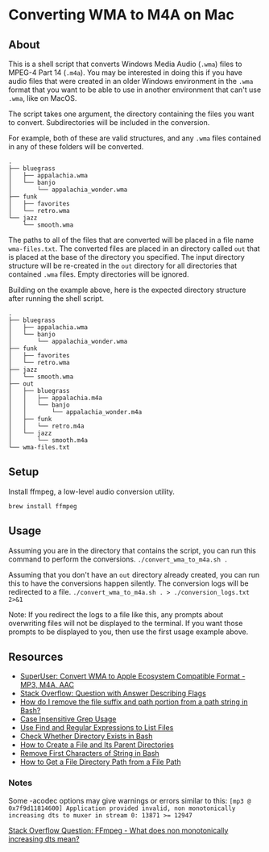 # Converting WMA to M4A on Mac

## About

This is a shell script that converts Windows Media Audio (`.wma`) files to MPEG-4 Part 14 (`.m4a`). You may be interested in doing this if you have audio files that were created in an older Windows environment in the `.wma` format that you want to be able to use in another environment that can't use `.wma`, like on MacOS.

The script takes one argument, the directory containing the files you want to convert. Subdirectories will be included in the conversion.

For example, both of these are valid structures, and any `.wma` files contained in any of these folders will be converted.

```
.
├── bluegrass
│   ├── appalachia.wma
│   └── banjo
│       └── appalachia_wonder.wma
├── funk
│   ├── favorites
│   └── retro.wma
└── jazz
    └── smooth.wma
```


The paths to all of the files that are converted will be placed in a file name `wma-files.txt`. The converted files are placed in an directory called `out` that is placed at the base of the directory you specified. The input directory structure will be re-created in the `out` directory for all directories that contained `.wma` files. Empty directories will be ignored.

Building on the example above, here is the expected directory structure after running the shell script.

```
.
├── bluegrass
│   ├── appalachia.wma
│   └── banjo
│       └── appalachia_wonder.wma
├── funk
│   ├── favorites
│   └── retro.wma
├── jazz
│   └── smooth.wma
├── out
│   ├── bluegrass
│   │   ├── appalachia.m4a
│   │   └── banjo
│   │       └── appalachia_wonder.m4a
│   ├── funk
│   │   └── retro.m4a
│   └── jazz
│       └── smooth.m4a
└── wma-files.txt
```

## Setup

Install ffmpeg, a low-level audio conversion utility.

```brew install ffmpeg```

## Usage

Assuming you are in the directory that contains the script, you can run this command to perform the conversions.
```./convert_wma_to_m4a.sh .```

Assuming that you don't have an `out` directory already created, you can run this to have the conversions happen silently. The conversion logs will be redirected to a file.
```./convert_wma_to_m4a.sh . > ./conversion_logs.txt 2>&1```

Note: If you redirect the logs to a file like this, any prompts about overwriting files will not be displayed to the terminal. If you want those prompts to be displayed to you, then use the first usage example above.

## Resources
- [SuperUser: Convert WMA to Apple Ecosystem Compatible Format - MP3, M4A, AAC](https://superuser.com/questions/1165164/convert-wma-to-apple-ecosystem-compatible-format-mp3-m4a-aac)
- [Stack Overflow: Question with Answer Describing Flags](https://stackoverflow.com/questions/3255674/convert-audio-files-to-mp3-using-ffmpeg)
- [How do I remove the file suffix and path portion from a path string in Bash?](https://stackoverflow.com/questions/125281/how-do-i-remove-the-file-suffix-and-path-portion-from-a-path-string-in-bash)
- [Case Insensitive Grep Usage](https://stackoverflow.com/questions/22924548/what-is-the-most-efficient-case-insensitive-grep-usage)
- [Use Find and Regular Expressions to List Files](https://stackoverflow.com/a/1448069)
- [Check Whether Directory Exists in Bash](https://www.cyberciti.biz/faq/howto-check-if-a-directory-exists-in-a-bash-shellscript/)
- [How to Create a File and Its Parent Directories](https://unix.stackexchange.com/questions/305844/how-to-create-a-file-and-parent-directories-in-one-command)
- [Remove First Characters of String in Bash](https://stackoverflow.com/questions/6594085/remove-first-character-of-a-string-in-bash/20195713)
- [How to Get a File Directory Path from a File Path](https://stackoverflow.com/a/6121114)

### Notes

Some -acodec options may give warnings or errors similar to this:
`[mp3 @ 0x7f9d11814600] Application provided invalid, non monotonically increasing dts to muxer in stream 0: 13871 >= 12947`

[Stack Overflow Question: FFmpeg - What does non monotonically increasing dts mean?](https://stackoverflow.com/questions/46231348/ffmpeg-what-does-non-monotonically-increasing-dts-mean)
